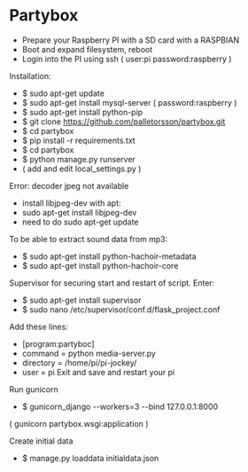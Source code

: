 Partybox
========

* Prepare your Raspberry PI with a SD card with a RASPBIAN
* Boot and expand filesystem, reboot
* Login into the PI using ssh ( user:pi password:raspberry )

Installation: 
* $ sudo apt-get update 
* $ sudo apt-get install mysql-server ( password:raspberry )
* $ sudo apt-get install python-pip
* $ git clone https://github.com/palletorsson/partybox.git
* $ cd partybox
* $ pip install -r requirements.txt 
* $ cd partybox
* $ python manage.py runserver
* ( add and edit local_settings.py )

Error: decoder jpeg not available
* install libjpeg-dev with apt:
* sudo apt-get install libjpeg-dev
* need to do sudo apt-get update

To be able to extract sound data from mp3:
* $ sudo apt-get install python-hachoir-metadata
* $ sudo apt-get install python-hachoir-core

Supervisor for securing start and restart of script. Enter:
* $ sudo apt-get install supervisor 
* $ sudo nano /etc/supervisor/conf.d/flask_project.conf

Add these lines:
* [program:partyboc] 
* command = python media-server.py 
* directory = /home/pi/pi-jockey/ 
* user = pi
Exit and save and restart your pi 

Run gunicorn
* $ gunicorn_django --workers=3 --bind 127.0.0.1:8000

( gunicorn partybox.wsgi:application )

Create initial data
* $ manage.py loaddata initialdata.json




